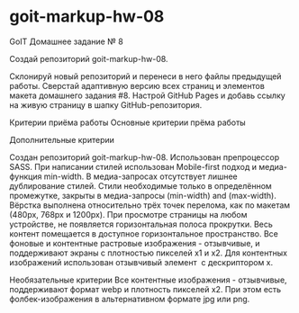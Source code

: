 # goit-markup-hw-08

GoIT Домашнее задание № 8

Создай репозиторий goit-markup-hw-08.

Склонируй новый репозиторий и перенеси в него файлы предыдущей работы.
Сверстай адаптивную версию всех страниц и элементов макета домашнего задания #8.
Настрой GitHub Pages и добавь ссылку на живую страницу в шапку GitHub-репозитория.

Критерии приёма работы
Основные критерии прёма работы

Дополнительные критерии

Создан репозиторий goit-markup-hw-08.
Использован препроцессор SASS.
При написании стилей использован Mobile-first подход и медиа-функция min-width.
В медиа-запросах отсутствует лишнее дублирование стилей.
Стили необходимые только в определённом промежутке, закрыты в медиа-запросы (min-width) and (max-width).
Вёрстка выполнена относительно трёх точек перелома, как по макетам (480px, 768px и 1200px).
При просмотре страницы на любом устройстве, не появляется горизонтальная полоса прокрутки. Весь контент помещается в доступное горизонтальное пространство.
Все фоновые и контентные растровые изображения - отзывчивые, и поддерживают экраны с плотностью пикселей x1 и x2.
Для контентных изображений использован отзывчивый элемент <img> c дескриптором x.

Необязательные критерии
Все контентные изображения - отзывчивые, поддерживают формат webp и плотность пикселей x2. При этом есть фолбек-изображения в альтернативном формате jpg или png.
